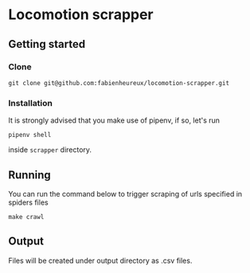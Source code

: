 # Locomotion scrapper
## Getting started
### Clone
```
git clone git@github.com:fabienheureux/locomotion-scrapper.git
```
### Installation 
It is strongly advised that you make use of pipenv, if so, let's run 
```
pipenv shell
```
inside `scrapper` directory.
## Running
You can run the command below to trigger scraping of urls specified in spiders files 
```
make crawl
```
## Output
Files will be created under output directory as .csv files.
